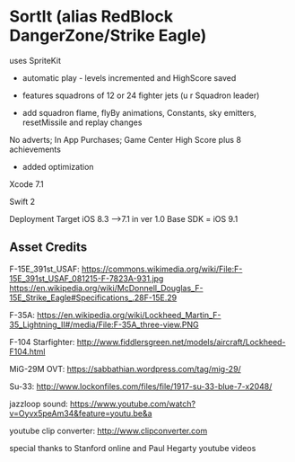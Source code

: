 # SortIt (alias RedBlock DangerZone/Strike Eagle)

uses SpriteKit
- automatic play - levels incremented and HighScore saved
- features squadrons of 12 or 24 fighter jets (u r Squadron leader)

- add squadron flame, flyBy animations, Constants, sky emitters, 
resetMissile and replay changes

No adverts; In App Purchases; Game Center High Score plus 8 achievements
- added optimization


Xcode 7.1 

Swift 2

Deployment Target iOS 8.3 -->7.1 in ver 1.0
Base SDK = iOS 9.1

Asset Credits
-------------------------------------------------

F-15E_391st_USAF:
https://commons.wikimedia.org/wiki/File:F-15E_391st_USAF_081215-F-7823A-931.jpg
https://en.wikipedia.org/wiki/McDonnell_Douglas_F-15E_Strike_Eagle#Specifications_.28F-15E.29

F-35A:
https://en.wikipedia.org/wiki/Lockheed_Martin_F-35_Lightning_II#/media/File:F-35A_three-view.PNG

F-104 Starfighter:
http://www.fiddlersgreen.net/models/aircraft/Lockheed-F104.html

MiG-29M OVT:
https://sabbathian.wordpress.com/tag/mig-29/

Su-33:
http://www.lockonfiles.com/files/file/1917-su-33-blue-7-x2048/

jazzloop sound:
https://www.youtube.com/watch?v=Oyvx5peAm34&feature=youtu.be&a

youtube clip converter:
http://www.clipconverter.com

special thanks to Stanford online and Paul Hegarty youtube videos